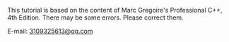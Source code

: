 This tutorial is based on the content of Marc Gregoire's Professional C++, 4th Edition. There may be some errors. Please correct them.

E-mail: 3109325613@qq.com
